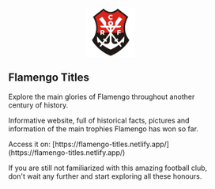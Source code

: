 <meta name="viewport" content="width=device-width, initial-scale=1">
<link rel="stylesheet" href="github-markdown.css">
<style>
   .markdown-body {
		box-sizing: border-box;
		min-width: 200px;
		max-width: 980px;
		margin: 0 auto;
		padding: 45px;
	}
   .logo-container {
      display: flex;
      justify-content: center;
   }
   .logo {
      height: 100px;
   }
</style>
<article class="markdown-body">
	<div class='logo-container'>
      <img src="./src/assets/flamengo.png" class='logo' />
   </div>

<h1>Flamengo Titles</h1>

<p>Explore the main glories of Flamengo throughout another century of history.</p>

<p>Informative website, full of historical facts, pictures and information of the main trophies Flamengo has won so far.</p>

<p>Access it on: [https://flamengo-titles.netlify.app/](https://flamengo-titles.netlify.app/)</p>

If you are still not familiarized with this amazing football club, don't wait any further and start exploring all these honours.

<!-- ```js
   parserOptions: {
    ecmaVersion: 'latest',
    sourceType: 'module',
    project: ['./tsconfig.json', './tsconfig.node.json'],
    tsconfigRootDir: __dirname,
   },
``` -->
</article>
